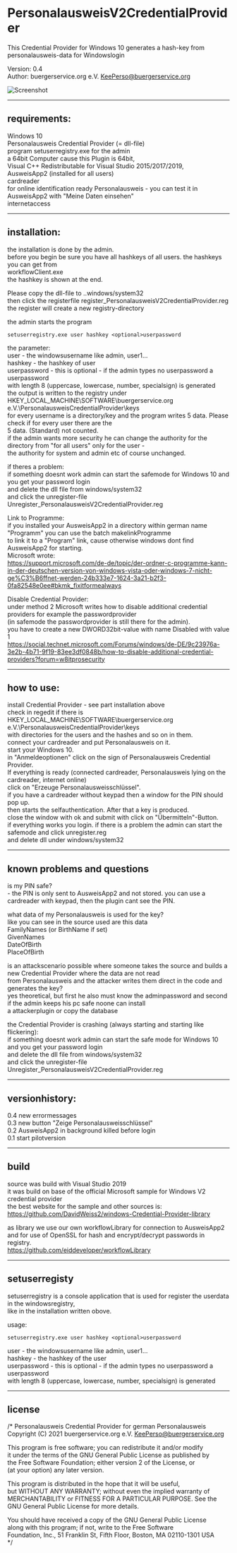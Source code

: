 # PersonalausweisV2CredentialProvider
This Credential Provider for Windows 10 generates a hash-key from personalausweis-data for Windowslogin  

Version: 0.4  
Author: buergerservice.org e.V. <KeePerso@buergerservice.org>  


![Screenshot](screenshot1.jpg)

-------------
requirements:
-------------
Windows 10  
Personalausweis Credential Provider (= dll-file)  
program setuserregistry.exe for the admin  
a 64bit Computer cause this Plugin is 64bit,  
Visual C++ Redistributable for Visual Studio 2015/2017/2019,  
AusweisApp2 (installed for all users)  
cardreader  
for online identification ready Personalausweis - you can test it in AusweisApp2 with "Meine Daten einsehen"  
internetaccess  


-------------
installation:
-------------
the installation is done by the admin.  
before you begin be sure you have all hashkeys of all users. the hashkeys you can get from  
workflowClient.exe <PIN>  
the hashkey is shown at the end.  

Please copy the dll-file to ..windows/system32  
then click the registerfile register_PersonalausweisV2CredentialProvider.reg  
the register will create a new registry-directory  

the admin starts the program 
```
setuserregistry.exe user hashkey <optional>userpassword  
```
the parameter:  
user - the windowsusername like admin, user1...  
hashkey - the hashkey of user  
userpassword - this is optional - if the admin types no userpassword a userpassword  
	       with length 8 (uppercase, lowercase, number, specialsign) is generated  
the output is written to the registry under HKEY_LOCAL_MACHINE\SOFTWARE\buergerservice.org e.V.\PersonalausweisCredentialProvider\keys  
for every username is a directory/key and the program writes 5 data. Please check if for every user there are the  
5 data. (Standard) not counted.  
if the admin wants more security he can change the authority for the directory from "for all users" only for the user -  
the authority for system and admin etc of course unchanged.  


if theres a problem:  
if something doesnt work admin can start the safemode for Windows 10 and you get your password login  
and delete the dll file from windows/system32  
and click the unregister-file Unregister_PersonalausweisV2CredentialProvider.reg  


Link to Programme:  
if you installed your AusweisApp2 in a directory within german name "Programm" you can use the batch makelinkProgramme  
to link it to a "Program" link, cause otherwise windows dont find AusweisApp2 for starting.  
Microsoft wrote:  
https://support.microsoft.com/de-de/topic/der-ordner-c-programme-kann-in-der-deutschen-version-von-windows-vista-oder-windows-7-nicht-ge%C3%B6ffnet-werden-24b333e7-1624-3a21-b2f3-0fa82548e0ee#bkmk_fixitformealways


Disable Credential Provider:  
under method 2 Microsoft writes how to disable additional credential providers for example the passwordprovider   
(in safemode the passwordprovider is still there for the admin).  
you have to create a new DWORD32bit-value with name Disabled with value 1  
https://social.technet.microsoft.com/Forums/windows/de-DE/9c23976a-3e2b-4b71-9f19-83ee3df0848b/how-to-disable-additional-credential-providers?forum=w8itprosecurity



-----------
how to use:
-----------
install Credential Provider - see part installation above  
check in regedit if there is HKEY_LOCAL_MACHINE\SOFTWARE\buergerservice.org e.V.\PersonalausweisCredentialProvider\keys  
with directories for the users and the hashes and so on in them.  
connect your cardreader and put Personalausweis on it.  
start your Windows 10.  
in "Anmeldeoptionen" click on the sign of Personalausweis Credential Provider.  
If everything is ready (connected cardreader, Personalausweis lying on the cardreader, internet online)  
click on "Erzeuge Personalausweisschlüssel".  
if you have a cardreader without keypad then a window for the PIN should pop up.  
then starts the selfauthentication. After that a key is produced.   
close the window with ok and submit with click on "Übermitteln"-Button.  
if everything works you login. if there is a problem the admin can start the safemode and click unregister.reg   
and delete dll under windows/system32  



----------------------------
known problems and questions
----------------------------


is my PIN safe?  
	- the PIN is only sent to AusweisApp2 and not stored. you can use a cardreader with keypad, then the plugin cant see the PIN.  

what data of my Personalausweis is used for the key?  
	like you can see in the source used are this data  
	FamilyNames (or BirthName if set)  
	GivenNames  
	DateOfBirth  
	PlaceOfBirth  

is an attackscenario possible where someone takes the source and builds a new Credential Provider where the data are not read  
from Personalausweis and the attacker writes them direct in the code and generates the key?  
	yes theoretical, but first he also must know the adminpassword and second if the admin keeps his pc safe noone can install  
	a attackerplugin or copy the database  

the Credential Provider is crashing (always starting and starting like flickering):  
	if something doesnt work admin can start the safe mode for Windows 10 and you get your password login  
	and delete the dll file from windows/system32  
	and click the unregister-file Unregister_PersonalausweisV2CredentialProvider.reg  

---------------
versionhistory:
---------------
0.4 new errormessages  
0.3 new button "Zeige Personalausweisschlüssel"  
0.2 AusweisApp2 in background killed before login  
0.1 start pilotversion  


-----
build
-----
source was build with Visual Studio 2019  
it was build on base of the official Microsoft sample for Windows V2 credential provider  
the best website for the sample and other sources is:  
https://github.com/DavidWeiss2/windows-Credential-Provider-library  

as library we use our own workflowLibrary for connection to AusweisApp2  
and for use of OpenSSL for hash and encrypt/decrypt passwords in registry.  
https://github.com/eiddeveloper/workflowLibrary  


--------------
setuserregisty
--------------
setuserregistry is a console application that is used for register the userdata in the windowsregistry,  
like in the installation written obove.  

usage:  
```
setuserregistry.exe user hashkey <optional>userpassword  
```
user - the windowsusername like admin, user1...  
hashkey - the hashkey of the user  
userpassword - this is optional - if the admin types no userpassword a userpassword   
	       with length 8 (uppercase, lowercase, number, specialsign) is generated  


-------
license
-------
/*
  Personalausweis Credential Provider for german Personalausweis  
  Copyright (C) 2021 buergerservice.org e.V. <KeePerso@buergerservice.org>  

  This program is free software; you can redistribute it and/or modify  
  it under the terms of the GNU General Public License as published by  
  the Free Software Foundation; either version 2 of the License, or  
  (at your option) any later version.  

  This program is distributed in the hope that it will be useful,  
  but WITHOUT ANY WARRANTY; without even the implied warranty of  
  MERCHANTABILITY or FITNESS FOR A PARTICULAR PURPOSE.  See the  
  GNU General Public License for more details.  

  You should have received a copy of the GNU General Public License  
  along with this program; if not, write to the Free Software  
  Foundation, Inc., 51 Franklin St, Fifth Floor, Boston, MA  02110-1301  USA  
*/
